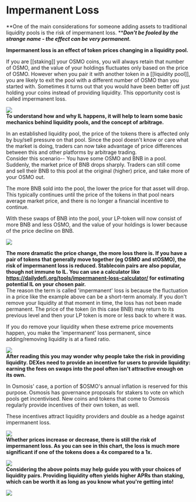 # Impermanent Loss

**One of the main considerations for someone adding assets to traditional liquidity pools is the risk of impermanent loss. **_**Don't be fooled by the strange name - the effect can be very permanent.**_

**Impermanent loss is an effect of token prices changing in a liquidity pool.**

If you are \[\[staking]] your OSMO coins, you will always retain that number of OSMO, and the value of your holdings fluctuates only based on the price of OSMO. However when you pair it with another token in a \[\[liquidity pool]], you are likely to exit the pool with a different number of OSMO than you started with. Sometimes it turns out that you would have been better off just holding your coins instead of providing liquidity. This opportunity cost is called impermanent loss.

![](https://image.scribehow-prod.com/Mfh-W8wB33T1ae-w4\_lPz-Sk50xu8MrR-MRdQATBKTU/zoom:1.5013404825737264/enlarge:true/crop:746:420:nowe:650:361/wm:0:nowe:535:96:0.08928571428571429/aHR0cHM6Ly9jb2xvbnktcmVjb3JkZXIuczMuYW1hem9uYXdzLmNvbS9maWxlcy8yMDIyLTExLTI1L2Y5ZmNiYjdlLWMxZjUtNGRhZi04YjYzLTg4OTZlZGUyNmEyYi91c2VyX2Nyb3BwZWRfc2NyZWVuc2hvdC5qcGVn)\
**To understand how and why IL happens, it will help to learn some basic mechanics behind liquidity pools, and the concept of arbitrage.**

In an established liquidity pool, the price of the tokens there is affected only by buy/sell pressure on that pool. Since the pool doesn't know or care what the market is doing, traders can now take advantage of price differences between this and other platforms by arbitrage trading.\
Consider this scenario-- You have some OSMO and BNB in a pool. Suddenly, the market price of BNB drops sharply. Traders can still come and sell their BNB to this pool at the original (higher) price, and take more of your OSMO out.

The more BNB sold into the pool, the lower the price for that asset will drop. This typically continues until the price of the tokens in that pool nears average market price, and there is no longer a financial incentive to continue.

With these swaps of BNB into the pool, your LP-token will now consist of more BNB and less OSMO, and the value of your holdings is lower because of the price decline on BNB.

![](https://image.scribehow-prod.com/C5lDoRqoXKxS9URfb0coRyzmmTdPhi\_FuG5doo0qIaU/zoom:1.5013404825737264/enlarge:true/crop:746:420:nowe:436:330/wm:0:nowe:535:289:0.08928571428571429/aHR0cHM6Ly9jb2xvbnktcmVjb3JkZXIuczMuYW1hem9uYXdzLmNvbS9maWxlcy8yMDIyLTExLTI1LzU0OWQ1NzU3LTQ3ZTctNGJiOC05NTU1LWExNGVkN2Y4ZjFmYy9zY3JlZW5zaG90LnBuZw)

**The more dramatic the price change, the more loss there is. If you have a pair of tokens that generally move together (eg OSMO and stOSMO), the risk of impermanent loss is reduced. Stablecoin pairs are also popular, though not immune to IL. You can use a calculator like https://dailydefi.org/tools/impermanent-loss-calculator/ for estimating potential IL on your chosen pair.**\
The reason the term is called 'impermanent' loss is because the fluctuation in a price like the example above can be a short-term anomaly. If you don't remove your liquidity at that moment in time, the loss has not been made permanent. The price of the token (in this case BNB) may return to its previous level and then your LP token is more or less back to where it was.

If you do remove your liquidity when these extreme price movements happen, you make the 'impermanent' loss permanent, since adding/removing liquidity is at a fixed ratio.

![](https://image.scribehow-prod.com/UKVy5y6-cCrclfzH97YoCtkdsWSlAr5Y\_nGNMelKbCc/zoom:1.5013404825737264/enlarge:true/crop:746:420:nowe:8:344/wm:0:nowe:535:418:0.08928571428571429/aHR0cHM6Ly9jb2xvbnktcmVjb3JkZXIuczMuYW1hem9uYXdzLmNvbS9maWxlcy8yMDIyLTExLTI1LzkyZGVkMGFkLTQ5MzQtNGJjMC1hZTNmLTkwZTc3MjhhYTQxOC9zY3JlZW5zaG90LmpwZWc)\
**After reading this you may wonder why people take the risk in providing liquidity. DEXes need to provide an incentive for users to provide liquidity: earning the fees on swaps into the pool often isn't attractive enough on its own.**

In Osmosis' case, a portion of $OSMO's annual inflation is reserved for this purpose. Osmosis has governance proposals for stakers to vote on which pools get incentivised. New coins and tokens that come to Osmosis regularly provide incentives of their own token, as well.

These incentives attract liquidity providers and double as a hedge against impermanent loss.

![](https://image.scribehow-prod.com/4yTjdxCJhL1HlUUjike36stM6Uf4VR\_J9plc4Igeh3E/zoom:1.5013404825737264/enlarge:true/crop:746:420:nowe:586:330/wm:0:nowe:535:289:0.08928571428571429/aHR0cHM6Ly9jb2xvbnktcmVjb3JkZXIuczMuYW1hem9uYXdzLmNvbS9maWxlcy8yMDIyLTExLTI1L2FjMGQwMTVmLTYxYTQtNGMyZS1iZjIwLTUyNzdkOTgxZGYzZi9zY3JlZW5zaG90LnBuZw)\
**Whether prices increase or decrease, there is still the risk of impermanent loss. As you can see in this chart, the loss is much more significant if one of the tokens does a 4x compared to a 1x.**

![](https://image.scribehow-prod.com/eAPA4Qw\_a6aJ7YdeqcweHsafgMT4PFWEK0PXLwFFN28/zoom:1.5013404825737264/enlarge:true/crop:746:420:nowe:426:240/wm:0:nowe:535:289:0.08928571428571429/aHR0cHM6Ly9jb2xvbnktcmVjb3JkZXIuczMuYW1hem9uYXdzLmNvbS9maWxlcy8yMDIyLTExLTI1L2RhMjdmMmQxLWU4ZDktNGVhMC1iZDJlLThlOGZiOGUyYzlkMC9zY3JlZW5zaG90LnBuZw)\
**Considering the above points may help guide you with your choices of liquidity pairs. Providing liquidity often yields higher APRs than staking, which can be worth it as long as you know what you're getting into!**

![](https://image.scribehow-prod.com/k8RljORdVz28sDJVdCbx\_hcp0h7-hAJ-y8q6Ib5qkIo/zoom:2.007168458781362/enlarge:true/crop:558:420:nowe:0:8/wm:0:nowe:533:395:0.08928571428571429/aHR0cHM6Ly9jb2xvbnktcmVjb3JkZXIuczMuYW1hem9uYXdzLmNvbS9maWxlcy8yMDIyLTExLTI1LzJkY2QxYzk4LTkyMzUtNDc1YS1hOTA2LTA4M2Y4MGNiY2IzMS9zY3JlZW5zaG90LnBuZw)

